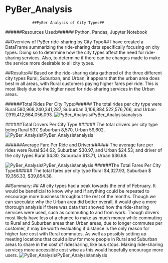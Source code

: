# PyBer_Analysis
				##PyBer Analysis of City Types##
######Resources Used:######
Python, 
Pandas,
Jupyter Notebook

##Overview of PyBer ride-sharing by City Type##
I have created a DataFrame summarizing the ride-sharing data specifically focusing on city types. Doing so to determine how the city types affect the need for ride-sharing services. Also, to determine if there can be changes made to make the service more desirable to all city types.

##Results:## 
Based on the ride-sharing data gathered of the three different city types Rural, Suburban, and Urban, it appears that the urban area does best in all areas, with Rural customers paying higher fares per ride. This is most likely due to the higher need for ride-sharing services in the Urban areas. 

######Total Rides Per City Type:######
The total rides per city type were Rural 580,968,240,341,287, Suburban 3,106,884,522,576,766, and Urban 7,919,412,664,056,093.
![PyBer_Analysis\PyBer_Analysis\analysis](Total_Rides_by_City_Type.png)

######Total Drivers Per City Type:######
The total drivers per city type being Rural 537, Suburban 8,570, Urban 59,602.
![PyBer_Analysis\PyBer_Analysis\analysis](Total_Drivers_by_City_Type.png)

######Average Fare Per Ride and Driver:######
The average fare per rides were Rural $34.62, Suburban $30.97, and  Urban $24.53; and driver of the city types Rural $4.30, Suburban $13.71, Urban $36.68.

![PyBer_Analysis\PyBer_Analysis\analysis](Summary_City_Type.png)
######The Total Fares Per City Type###### 
The total fares per city type Rural $4,327.93, Suburban $ 19,356.33, $39,854.38.

##Summary: ##
All city types had a peak towards the end of February. It would be beneficial to know why and if anything could be repeated to encourage more business throughout the rest of the months. Though we can speculate why the Urban area did better overall, it would give a more thorough analysis if there was data that showed how the ride-sharing services were used, such as commuting to and from work. Though drivers most likely have less of a chance to make as much money while commuting to Rural and Suburban areas than Urban areas, due to longer commutes per customer, it may be worth evaluating if distance is the only reason for higher fare cost with Rural commutes. As well as possibly setting up meeting locations that could allow for more people in Rural and Suburban areas to share in the cost of ridesharing, like bus stops. Making ride-sharing services more accessible cost wise as this would hopefully encourage more users.
![PyBer_Analysis\PyBer_Analysis\analysis]( PyBer_fare_summary.png)

